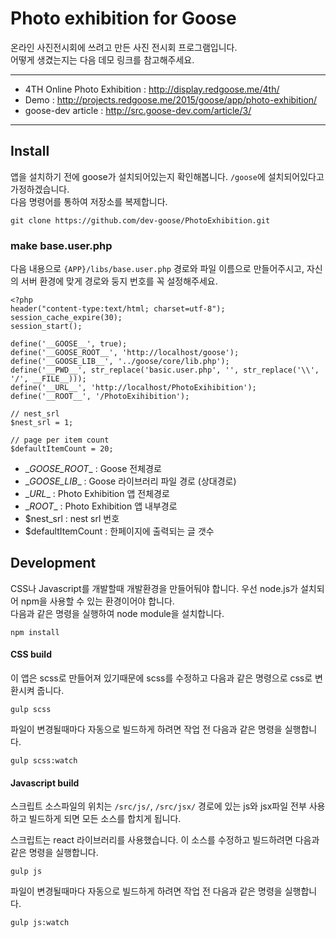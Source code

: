 # Photo exhibition for Goose

온라인 사진전시회에 쓰려고 만든 사진 전시회 프로그램입니다.  
어떻게 생겼는지는 다음 데모 링크를 참고해주세요.

----------------------------

* 4TH Online Photo Exhibition : http://display.redgoose.me/4th/
* Demo : http://projects.redgoose.me/2015/goose/app/photo-exhibition/
* goose-dev article : http://src.goose-dev.com/article/3/

----------------------------



## Install

앱을 설치하기 전에 goose가 설치되어있는지 확인해봅니다. `/goose`에 설치되어있다고 가정하겠습니다.  
다음 명령어를 통하여 저장소를 복제합니다.

```
git clone https://github.com/dev-goose/PhotoExhibition.git
```


### make base.user.php

다음 내용으로 `{APP}/libs/base.user.php` 경로와 파일 이름으로 만들어주시고, 자신의 서버 환경에 맞게 경로와 둥지 번호를 꼭 설정해주세요.

```
<?php
header("content-type:text/html; charset=utf-8");
session_cache_expire(30);
session_start();

define('__GOOSE__', true);
define('__GOOSE_ROOT__', 'http://localhost/goose');
define('__GOOSE_LIB__', '../goose/core/lib.php');
define('__PWD__', str_replace('basic.user.php', '', str_replace('\\', '/', __FILE__)));
define('__URL__', 'http://localhost/PhotoExihibition');
define('__ROOT__', '/PhotoExihibition');

// nest_srl
$nest_srl = 1;

// page per item count
$defaultItemCount = 20;
```

* \__GOOSE_ROOT__ : Goose 전체경로
* \__GOOSE_LIB__ : Goose 라이브러리 파일 경로 (상대경로)
* \__URL__ : Photo Exhibition 앱 전체경로
* \__ROOT__ : Photo Exhibition 앱 내부경로
* $nest_srl : nest srl 번호
* $defaultItemCount : 한페이지에 출력되는 글 갯수


## Development

CSS나 Javascript를 개발할때 개발환경을 만들어둬야 합니다. 우선 node.js가 설치되어 npm을 사용할 수 있는 환경이어야 합니다.  
다음과 같은 명령을 실행하여 node module을 설치합니다.

```
npm install
```

#### CSS build

이 앱은 scss로 만들어져 있기때문에 scss를 수정하고 다음과 같은 명령으로 css로 변환시켜 줍니다.
```
gulp scss
```
파일이 변경될때마다 자동으로 빌드하게 하려면 작업 전 다음과 같은 명령을 실행합니다.
```
gulp scss:watch
```

#### Javascript build

스크립트 소스파일의 위치는 `/src/js/`, `/src/jsx/` 경로에 있는 js와 jsx파일 전부 사용하고 빌드하게 되면 모든 소스를 합치게 됩니다.

스크립트는 react 라이브러리를 사용했습니다. 이 소스를 수정하고 빌드하려면 다음과 같은 명령을 실행합니다.
```
gulp js
```
파일이 변경될때마다 자동으로 빌드하게 하려면 작업 전 다음과 같은 명령을 실행합니다.
```
gulp js:watch
```
